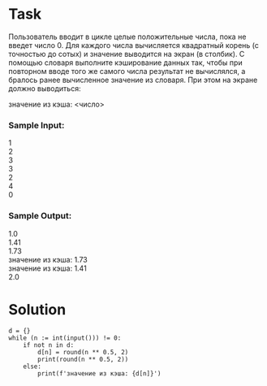 # Task

Пользователь вводит в цикле целые положительные числа, пока не введет число 0. Для каждого числа вычисляется квадратный корень (с точностью до сотых) и значение выводится на экран (в столбик). С помощью словаря выполните кэширование данных так, чтобы при повторном вводе того же самого числа результат не вычислялся, а бралось ранее вычисленное значение из словаря. При этом на экране должно выводиться:

значение из кэша: <число>

### Sample Input:

1  
2  
3  
3  
2  
4  
0  

### Sample Output:

1.0  
1.41  
1.73  
значение из кэша: 1.73  
значение из кэша: 1.41  
2.0  

# Solution
```
d = {}
while (n := int(input())) != 0:
    if not n in d:
        d[n] = round(n ** 0.5, 2)
        print(round(n ** 0.5, 2))
    else:
        print(f'значение из кэша: {d[n]}')
```